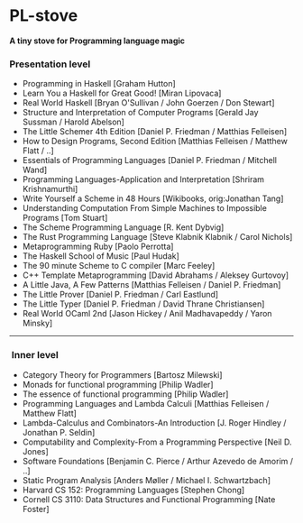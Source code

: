 # PL-stove
**A tiny stove for Programming language magic** <br>

###  Presentation level
- Programming in Haskell [Graham Hutton]
- Learn You a Haskell for Great Good! [Miran Lipovaca] 
- Real World Haskell [Bryan O'Sullivan / John Goerzen / Don Stewart] 
- Structure and Interpretation of Computer Programs [Gerald Jay Sussman / Harold Abelson]
- The Little Schemer 4th Edition [Daniel P. Friedman / Matthias Felleisen]
- How to Design Programs, Second Edition [Matthias Felleisen / Matthew Flatt / ..]
- Essentials of Programming Languages [Daniel P. Friedman / Mitchell Wand]
- Programming Languages-Application and Interpretation [Shriram Krishnamurthi]
- Write Yourself a Scheme in 48 Hours [Wikibooks, orig:Jonathan Tang]
- Understanding Computation From Simple Machines to Impossible Programs [Tom Stuart]
- The Scheme Programming Language [R. Kent Dybvig]
- The Rust Programming Language [Steve Klabnik Klabnik / Carol Nichols]
- Metaprogramming Ruby [Paolo Perrotta]
- The Haskell School of Music [Paul Hudak]
- The 90 minute Scheme to C compiler [Marc Feeley]
- C++ Template Metaprogramming [David Abrahams / Aleksey Gurtovoy]
- A Little Java, A Few Patterns [Matthias Felleisen / Daniel P. Friedman]
- The Little Prover [Daniel P. Friedman / Carl Eastlund]
- The Little Typer [Daniel P. Friedman / David Thrane Christiansen]
- Real World OCaml 2nd [Jason Hickey / Anil Madhavapeddy / Yaron Minsky]
---
###  Inner level

- Category Theory for Programmers [Bartosz Milewski]
- Monads for functional programming [Philip Wadler]
- The essence of functional programming [Philip Wadler]
- Programming Languages and Lambda Calculi [Matthias Felleisen / Matthew Flatt]
- Lambda-Calculus and Combinators-An Introduction [J. Roger Hindley / Jonathan P. Seldin]
- Computability and Complexity-From a Programming Perspective [Neil D. Jones]
- Software Foundations [Benjamin C. Pierce / Arthur Azevedo de Amorim / ..]
- Static Program Analysis [Anders Møller / Michael I. Schwartzbach]
- Harvard CS 152: Programming Languages [Stephen Chong]
- Cornell CS 3110: Data Structures and Functional Programming [Nate Foster]
